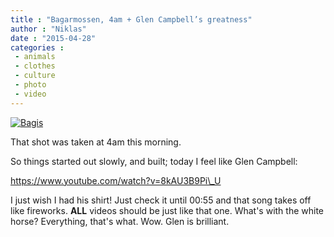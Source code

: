 ```yaml
---
title : "Bagarmossen, 4am + Glen Campbell’s greatness"
author : "Niklas"
date : "2015-04-28"
categories : 
 - animals
 - clothes
 - culture
 - photo
 - video
---
```


[![Bagis](https://niklasblog.com/wp-content/IMG_20150428_035644-PANO-510x183.jpg)](https://niklasblog.com/wp-content/IMG_20150428_035644-PANO.jpg)

That shot was taken at 4am this morning.

So things started out slowly, and built; today I feel like Glen Campbell:

https://www.youtube.com/watch?v=8kAU3B9Pi\_U

I just wish I had his shirt! Just check it until 00:55 and that song takes off like fireworks. **ALL** videos should be just like that one. What's with the white horse? Everything, that's what. Wow. Glen is brilliant.
